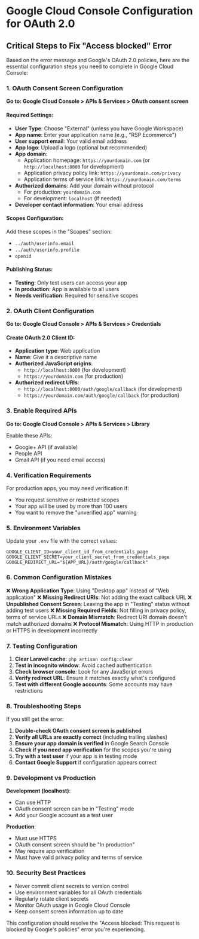 # Google Cloud Console Configuration for OAuth 2.0

## Critical Steps to Fix "Access blocked" Error

Based on the error message and Google's OAuth 2.0 policies, here are the essential configuration steps you need to complete in Google Cloud Console:

### 1. OAuth Consent Screen Configuration

**Go to: Google Cloud Console > APIs & Services > OAuth consent screen**

#### Required Settings:
- **User Type**: Choose "External" (unless you have Google Workspace)
- **App name**: Enter your application name (e.g., "RSP Ecommerce")
- **User support email**: Your valid email address
- **App logo**: Upload a logo (optional but recommended)
- **App domain**: 
  - Application homepage: `https://yourdomain.com` (or `http://localhost:8000` for development)
  - Application privacy policy link: `https://yourdomain.com/privacy`
  - Application terms of service link: `https://yourdomain.com/terms`
- **Authorized domains**: Add your domain without protocol
  - For production: `yourdomain.com`
  - For development: `localhost` (if needed)
- **Developer contact information**: Your email address

#### Scopes Configuration:
Add these scopes in the "Scopes" section:
- `../auth/userinfo.email`
- `../auth/userinfo.profile`
- `openid`

#### Publishing Status:
- **Testing**: Only test users can access your app
- **In production**: App is available to all users
- **Needs verification**: Required for sensitive scopes

### 2. OAuth Client Configuration

**Go to: Google Cloud Console > APIs & Services > Credentials**

#### Create OAuth 2.0 Client ID:
- **Application type**: Web application
- **Name**: Give it a descriptive name
- **Authorized JavaScript origins**:
  - `http://localhost:8000` (for development)
  - `https://yourdomain.com` (for production)
- **Authorized redirect URIs**:
  - `http://localhost:8000/auth/google/callback` (for development)
  - `https://yourdomain.com/auth/google/callback` (for production)

### 3. Enable Required APIs

**Go to: Google Cloud Console > APIs & Services > Library**

Enable these APIs:
- Google+ API (if available)
- People API
- Gmail API (if you need email access)

### 4. Verification Requirements

For production apps, you may need verification if:
- You request sensitive or restricted scopes
- Your app will be used by more than 100 users
- You want to remove the "unverified app" warning

### 5. Environment Variables

Update your `.env` file with the correct values:

```env
GOOGLE_CLIENT_ID=your_client_id_from_credentials_page
GOOGLE_CLIENT_SECRET=your_client_secret_from_credentials_page
GOOGLE_REDIRECT_URL="${APP_URL}/auth/google/callback"
```

### 6. Common Configuration Mistakes

❌ **Wrong Application Type**: Using "Desktop app" instead of "Web application"
❌ **Missing Redirect URIs**: Not adding the exact callback URL
❌ **Unpublished Consent Screen**: Leaving the app in "Testing" status without adding test users
❌ **Missing Required Fields**: Not filling in privacy policy, terms of service URLs
❌ **Domain Mismatch**: Redirect URI domain doesn't match authorized domains
❌ **Protocol Mismatch**: Using HTTP in production or HTTPS in development incorrectly

### 7. Testing Configuration

1. **Clear Laravel cache**: `php artisan config:clear`
2. **Test in incognito window**: Avoid cached authentication
3. **Check browser console**: Look for any JavaScript errors
4. **Verify redirect URL**: Ensure it matches exactly what's configured
5. **Test with different Google accounts**: Some accounts may have restrictions

### 8. Troubleshooting Steps

If you still get the error:

1. **Double-check OAuth consent screen is published**
2. **Verify all URLs are exactly correct** (including trailing slashes)
3. **Ensure your app domain is verified** in Google Search Console
4. **Check if you need app verification** for the scopes you're using
5. **Try with a test user** if your app is in testing mode
6. **Contact Google Support** if configuration appears correct

### 9. Development vs Production

**Development (localhost)**:
- Can use HTTP
- OAuth consent screen can be in "Testing" mode
- Add your Google account as a test user

**Production**:
- Must use HTTPS
- OAuth consent screen should be "In production"
- May require app verification
- Must have valid privacy policy and terms of service

### 10. Security Best Practices

- Never commit client secrets to version control
- Use environment variables for all OAuth credentials
- Regularly rotate client secrets
- Monitor OAuth usage in Google Cloud Console
- Keep consent screen information up to date

This configuration should resolve the "Access blocked: This request is blocked by Google's policies" error you're experiencing.

